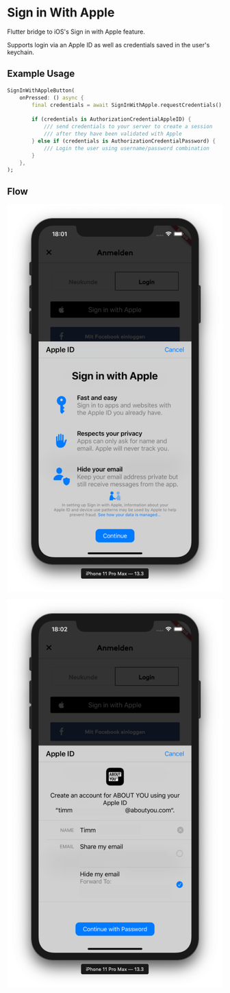 # Sign in With Apple

Flutter bridge to iOS's Sign in with Apple feature.

Supports login via an Apple ID as well as credentials saved in the user's keychain.

## Example Usage

```dart
SignInWithAppleButton(
    onPressed: () async {
        final credentials = await SignInWithApple.requestCredentials();
        
        if (credentials is AuthorizationCredentialAppleID) {
            /// send credentials to your server to create a session
            /// after they have been validated with Apple
        } else if (credentials is AuthorizationCredentialPassword) {
            /// Login the user using username/password combination
        }
    },
);


```

## Flow

![](./screenshots/1.png)

![](./screenshots/2.png)
